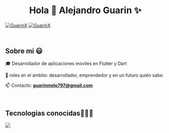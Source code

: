 <h1 align="center">Hola 👋  Alejandro Guarin ✨ </h1> 

<p align="left">
  <a href="https://www.instagram.com/uxui_guarin/" target="blank"><img align="center" src="https://img.shields.io/badge/Instagram-dd2a7b?style=for-the-badge&logo=instagram&logoColor=white" alt="GuarinX"  /></a>
  <a href="https://www.linkedin.com/in/alejandro-guarin-melo-b6a415281/" target="blank"><img align="center" src="https://img.shields.io/badge/Linkedin-0077b5?style=for-the-badge&logo=linkedin&logoColor=white" alt="GuarinX"  /></a>
  </p>
<br>
<h2>Sobre mi 😃</h2>
<!--Intro start-->

<p align="left">
🎓 Desarrollador de aplicaciones moviles en Flutter y Dart

📝 roles en el ámbito: desarrollador, emprendedor y en un futuro quién sabe.

📫 Contacto: **guarinmelo797@gmail.com**
<!--Intro end-->
  </p>
<br>

<h2 >Tecnologías conocidas👨🏻‍💻</h2>
<!--tech stack icons-->
<p align="left">
  <a href="https://skillicons.dev">
    <img src="https://skillicons.dev/icons?i=androidstudio,dart,flutter,css,html,js,mysql,firebase,git,github,docker,postman,vscode" />
  </a>
</p>

